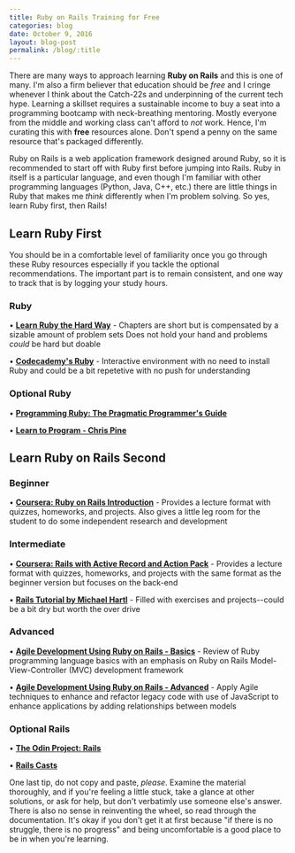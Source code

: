 ```yaml
---
title: Ruby on Rails Training for Free
categories: blog
date: October 9, 2016
layout: blog-post
permalink: /blog/:title
---
```


There are many ways to approach learning <strong>Ruby on Rails</strong> and this is one of many. I'm also a firm believer that education should be <em>free</em> and I cringe whenever I think about the Catch-22s and underpinning of the current tech hype. Learning a skillset requires a sustainable income to buy a seat into a programming bootcamp with neck-breathing mentoring. Mostly everyone from the middle and working class can't afford to <em>not</em> work. Hence, I'm curating this with <strong>free</strong> resources alone. Don't spend a penny on the same resource that's packaged differently.

Ruby on Rails is a web application framework designed around Ruby, so it is recommended to start off with Ruby first before jumping into Rails. Ruby in itself is a particular language, and even though I'm familiar with other programming languages (Python, Java, C++, etc.) there are little things in Ruby that makes me <em>think</em> differently when I'm problem solving. So yes, learn Ruby first, then Rails!

<h2>Learn Ruby First</h2>
<p>You should be in a comfortable level of familiarity once you go through these Ruby resources especially if you tackle the optional recommendations. The important part is to remain consistent, and one way to track that is by logging your study hours.</p>

<h3>Ruby</h3>
• <strong><a href="https://learnrubythehardway.org/book/">Learn Ruby the Hard Way</a></strong> - Chapters are short but is compensated by a sizable amount of problem sets
 Does not hold your hand and problems <em>could</em> be hard but doable

• <strong><a href="https://www.codecademy.com/learn/ruby">Codecademy's Ruby</a></strong> - Interactive environment with no need to install Ruby and could be a bit repetetive with no push for understanding

<h3>Optional Ruby</h3>
• <strong><a href="http://ruby-doc.com/docs/ProgrammingRuby/">Programming Ruby: The Pragmatic Programmer's Guide</a></strong>

• <strong><a href="/assets/blogassets/100916/learn_to_program_chris_pine.pdf">Learn to Program - Chris Pine</a></strong>

<h2>Learn Ruby on Rails Second</h2>

<h3>Beginner</h3>
• <strong><a href="https://www.coursera.org/learn/ruby-on-rails-intro/home">Coursera: Ruby on Rails Introduction</a></strong> - Provides a lecture format with quizzes, homeworks, and projects. Also gives a little leg room for the student to do some independent research and development

<h3>Intermediate</h3>
• <strong><a href="https://www.coursera.org/learn/rails-with-active-record/home">Coursera: Rails with Active Record and Action Pack</a></strong> - Provides a lecture format with quizzes, homeworks, and projects with the same format as the beginner version but focuses on the back-end

• <strong><a href="https://www.railstutorial.org/book">Rails Tutorial by Michael Hartl</a></strong> - Filled with exercises and projects--could be a bit dry but worth the over drive

<h3>Advanced</h3>
• <strong><a href="https://www.edx.org/course/agile-development-using-ruby-rails-uc-berkeleyx-cs169-1x">Agile Development Using Ruby on Rails - Basics</a></strong> - Review of Ruby programming language basics with an emphasis on Ruby on Rails Model-View-Controller (MVC) development framework

• <strong><a href="https://www.edx.org/course/agile-development-using-ruby-rails-uc-berkeleyx-cs169-2x">Agile Development Using Ruby on Rails - Advanced</a></strong> - Apply Agile techniques to enhance and refactor legacy code with use of JavaScript to enhance applications by adding relationships between models


<h3>Optional Rails</h3>
• <strong><a href="http://www.theodinproject.com/ruby-on-rails">The Odin Project: Rails</a></strong>

• <strong><a href="http://railscasts.com/">Rails Casts</a></strong>

One last tip, do not copy and paste, <em>please</em>. Examine the material thoroughly, and if you're feeling a little stuck, take a glance at other solutions, or ask for help, but don't verbatimly use someone else's answer. There is also no sense in reinventing the wheel, so read through the documentation. It's okay if you don't get it at first because "if there is no struggle, there is no progress" and being uncomfortable is a good place to be in when you're learning.
